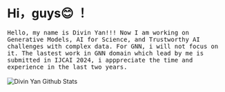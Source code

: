 # Hi，guys😊 ！

<p >
  <samp>
Hello, my name is Divin Yan!!!  Now I am working on Generative Models, AI for Science, and Trustworthy AI challenges with complex data. For GNN, i will not focus on it. The  lastest work in GNN domain which lead by me is submitted in IJCAI 2024, i apppreciate the time and experience in the last two years.
  </samp>
  <br/>
  <br/>
  <img src="https://github-readme-stats.vercel.app/api?username=yanliang3612&bg_color=30,e96443,904e95&title_color=fff&text_color=fff" alt="Divin Yan Github Stats"></img>
</p>


